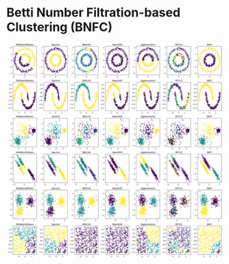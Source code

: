 # Betti Number Filtration-based Clustering (BNFC)

![images](https://github.com/Arghyapa/bnfc/blob/main/synthetic_2d.png)
